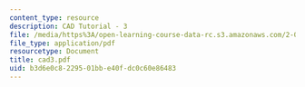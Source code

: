 ```yaml
---
content_type: resource
description: CAD Tutorial - 3
file: /media/https%3A/open-learning-course-data-rc.s3.amazonaws.com/2-000-how-and-why-machines-work-spring-2002/b3d6e0c8229501bbe40fdc0c60e86483_cad3.pdf
file_type: application/pdf
resourcetype: Document
title: cad3.pdf
uid: b3d6e0c8-2295-01bb-e40f-dc0c60e86483
---
```

